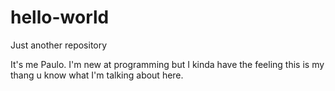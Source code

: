 # hello-world
Just another repository

It's me Paulo. I'm new at programming but I kinda have the feeling this is my thang
u know what I'm talking about here.



